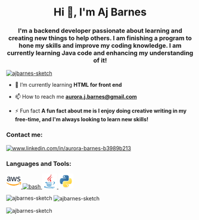 <h1 align="center">Hi 👋, I'm Aj Barnes</h1>
<h3 align="center">I'm a backend developer passionate about learning and creating new things to help others. I am finishing a program to hone my skills and improve my coding knowledge. I am currently learning Java code and enhancing my understanding of it!</h3>

<p align="left"> <a href="https://github.com/ryo-ma/github-profile-trophy"><img src="https://github-profile-trophy.vercel.app/?username=ajbarnes-sketch" alt="ajbarnes-sketch" /></a> </p>

- 🌱 I’m currently learning **HTML for front end**

- 📫 How to reach me **aurora.j.barnes@gmail.com**

- ⚡ Fun fact **A fun fact about me is I enjoy doing creative writing in my free-time, and I'm always looking to learn new skills!**

<h3 align="left">Contact me:</h3>
<p align="left">
<a href="https://linkedin.com/in/www.linkedin.com/in/aurora-barnes-b3989b213" target="blank"><img align="center" src="https://raw.githubusercontent.com/rahuldkjain/github-profile-readme-generator/master/src/images/icons/Social/linked-in-alt.svg" alt="www.linkedin.com/in/aurora-barnes-b3989b213" height="30" width="40" /></a>
</p>

<h3 align="left">Languages and Tools:</h3>
<p align="left"> <a href="https://aws.amazon.com" target="_blank" rel="noreferrer"> <img src="https://raw.githubusercontent.com/devicons/devicon/master/icons/amazonwebservices/amazonwebservices-original-wordmark.svg" alt="aws" width="40" height="40"/> </a> <a href="https://www.gnu.org/software/bash/" target="_blank" rel="noreferrer"> <img src="https://www.vectorlogo.zone/logos/gnu_bash/gnu_bash-icon.svg" alt="bash" width="40" height="40"/> </a> <a href="https://www.java.com" target="_blank" rel="noreferrer"> <img src="https://raw.githubusercontent.com/devicons/devicon/master/icons/java/java-original.svg" alt="java" width="40" height="40"/> </a> <a href="https://www.python.org" target="_blank" rel="noreferrer"> <img src="https://raw.githubusercontent.com/devicons/devicon/master/icons/python/python-original.svg" alt="python" width="40" height="40"/> </a> </p>

<p><img align="left" src="https://github-readme-stats.vercel.app/api/top-langs?username=ajbarnes-sketch&show_icons=true&locale=en&layout=compact" alt="ajbarnes-sketch" /></p>

<p>&nbsp;<img align="center" src="https://github-readme-stats.vercel.app/api?username=ajbarnes-sketch&show_icons=true&locale=en" alt="ajbarnes-sketch" /></p>

<p><img align="center" src="https://github-readme-streak-stats.herokuapp.com/?user=ajbarnes-sketch&" alt="ajbarnes-sketch" /></p>
